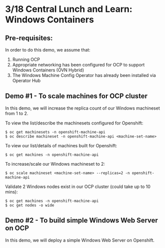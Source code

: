 # 3/18 Central Lunch and Learn: Windows Containers

## Pre-requisites:
In order to do this demo, we assume that:
1) Running OCP 
1) Appropriate networking has been configured for OCP to support Windows Containers (OVN Hybrid)
2) The Windows Machine Config Operator has already been installed via Operator Hub

## Demo #1 - To scale machines for OCP cluster
In this demo, we will increase the replica count of our Windows machineset from 1 to 2.

To view the list/describe the machinesets configured for Openshift: 
```
$ oc get machinesets -n openshift-machine-api
$ oc describe machineset -n openshift-machine-api <machine-set-name>
```

To view our list/details of machines built for Openshift: 
```
$ oc get machines -n openshift-machine-api
```

To increase/scale our Windows machineset to 2: 
```
$ oc scale machineset <machine-set-name> --replicas=2 -n openshift-machine-api
```

Validate 2 Windows nodes exist in our OCP cluster (could take up to 10 mins):
```
$ oc get machines -n openshift-machine-api
$ oc get nodes -o wide
```

## Demo #2 - To build simple Windows Web Server on OCP
In this demo, we will deploy a simple Windows Web Server on Openshift.

